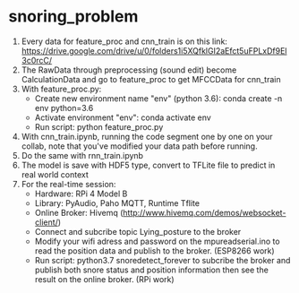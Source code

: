 # snoring_problem

1. Every data for feature_proc and cnn_train is on this link: https://drive.google.com/drive/u/0/folders1i5XQfklGI2aEfct5uFPLxDf9El3c0rcC/
2. The RawData through preprocessing (sound edit) become CalculationData and go to feature_proc to get MFCCData for cnn_train
3. With feature_proc.py:
   + Create new environment name "env" (python 3.6): conda create -n env python=3.6
   + Activate environment "env": conda activate env
   + Run script: python feature_proc.py
4. With cnn_train.ipynb, running the code segment one by one on your collab, note that you've modified your data path before running.
5. Do the same with rnn_train.ipynb
6. The model is save with HDF5 type, convert to TFLite file to predict in real world context
7. For the real-time session: 
   + Hardware: RPi 4 Model B
   + Library: PyAudio, Paho MQTT, Runtime Tflite
   + Online Broker: Hivemq (http://www.hivemq.com/demos/websocket-client/)
   + Connect and subcribe topic Lying_posture to the broker
   + Modify your wifi adress and password on the mpureadserial.ino to read the position data and publish to the broker. (ESP8266 work)
   + Run script: python3.7 snoredetect_forever to subcribe the broker and publish both snore status and position information then see the result on the online broker. (RPi work)
